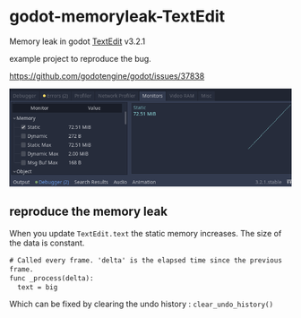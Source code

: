 # godot-memoryleak-TextEdit
Memory leak in godot [TextEdit](https://docs.godotengine.org/en/3.2/classes/class_textedit.html) v3.2.1

example project to reproduce the bug.

https://github.com/godotengine/godot/issues/37838

![Screenshot_godot_memory_leak_2020-04-13_09-31-48.png](Screenshot_godot_memory_leak_2020-04-13_09-31-48.png)


## reproduce the memory leak

When you update `TextEdit.text` the static memory increases.
The size of the data is constant.

```gdscript
# Called every frame. 'delta' is the elapsed time since the previous frame.
func _process(delta):
  text = big
```

Which can be fixed by clearing the undo history : `clear_undo_history()`
